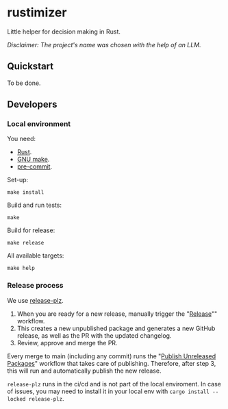 # rustimizer

Little helper for decision making in Rust.

_Disclaimer: The project's name was chosen with the help of an LLM._

## Quickstart

To be done.

## Developers

### Local environment

You need:

- [Rust](https://www.rust-lang.org/).
- [GNU make](https://www.gnu.org/software/make/manual/make.html).
- [pre-commit](https://pre-commit.com/).

Set-up:

```shell
make install
```

Build and run tests:

```shell
make
```

Build for release:

```shell
make release
```

All available targets:

```shell
make help
```

### Release process

We use [release-plz](https://release-plz.dev/).

1. When you are ready for a new release, manually trigger the "[Release](./github/workflows/release.yaml)"" workflow.
2. This creates a new unpublished package and generates a new GitHub release, as well as the PR with the updated
   changelog.
3. Review, approve and merge the PR.

Every merge to main (including any commit) runs the
"[Publish Unreleased Packages](./github/workflows/publish-unreleased.yaml)" workflow that takes care of publishing.
Therefore, after step 3, this will run and automatically publish the new release.

`release-plz` runs in the ci/cd and is not part of the local enviroment. In case of issues, you may need to install it
in your local env with `cargo install --locked release-plz`.

